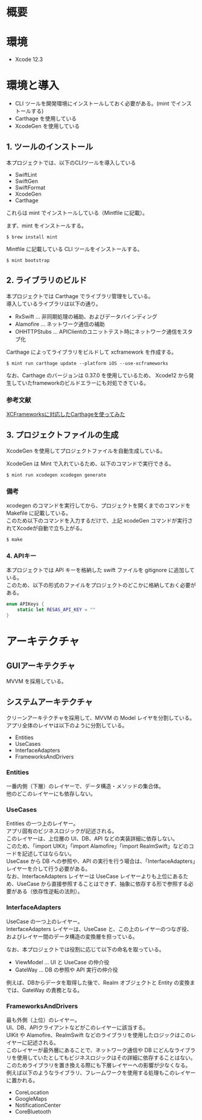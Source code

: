 # 概要

# 環境

* Xcode 12.3

# 環境と導入

* CLI ツールを開発環境にインストールしておく必要がある。(mint でインストールする)
* Carthage を使用している
* XcodeGen を使用している

## 1. ツールのインストール

本プロジェクトでは、以下のCLIツールを導入している<br>

* SwiftLint
* SwiftGen
* SwiftFormat
* XcodeGen
* Carthage

これらは mint でインストールしている（Mintfile に記載）。<br>


まず、mint をインストールする。

```
$ brew install mint
```

Mintfile に記載している CLI ツールをインストールする。

```
$ mint bootstrap
```


## 2. ライブラリのビルド

本プロジェクトでは Carthage でライブラリ管理をしている。<br>
導入しているライブラリは以下の通り。

* RxSwift      ... 非同期処理の補助、およびデータバインディング
* Alamofire    ... ネットワーク通信の補助
* OHHTTPStubs  ... APIClientのユニットテスト時にネットワーク通信をスタブ化

Carthage によってライブラリをビルドして xcframework を作成する。

```
$ mint run carthage update --platform iOS --use-xcframeworks
```

なお、Carthage のバージョンは 0.37.0 を使用しているため、
Xcode12 から発生していたframeworkのビルドエラーにも対処できている。<br>

### 参考文献
[XCFrameworksに対応したCarthageを使ってみた](https://laptrinhx.com/xcframeworksni-dui-yingshitacarthagewo-shittemita-2660437151/) <br>


## 3. プロジェクトファイルの生成

XcodeGen を使用してプロジェクトファイルを自動生成している。<br>

XcodeGen は Mint で入れているため、以下のコマンドで実行できる。<br>

```
$ mint run xcodegen xcodegen generate
```

### 備考

xcodegen のコマンドを実行してから、プロジェクトを開くまでのコマンドを Makefile に記載している。<br>
このため以下のコマンドを入力するだけで、上記 xcodeGen コマンドが実行されてXcodeが自動で立ち上がる。

```
$ make
```

### 4. APIキー

本プロジェクトでは API キーを格納した swift ファイルを gitignore に追加している。<br>
このため、以下の形式のファイルをプロジェクトのどこかに格納しておく必要がある。<br>

```swift
enum APIKeys {
    static let RESAS_API_KEY = ""
}
```


# アーキテクチャ
## GUIアーキテクチャ

MVVM を採用している。

## システムアーキテクチャ

クリーンアーキテクチャを採用して、MVVM の Model レイヤを分割している。<br>
アプリ全体のレイヤは以下のように分割している。

* Entities
* UseCases
* InterfaceAdapters
* FrameworksAndDrivers

### Entities
一番内側（下層）のレイヤーで、データ構造・メソッドの集合体。<br>
他のどこのレイヤーにも依存しない。<br>

### UseCases
Entities の一つ上のレイヤー。<br>
アプリ固有のビジネスロジックが記述される。<br>
このレイヤーは、上位層の UI、DB、API などの実装詳細に依存しない。<br>
このため、「import UIKit」「import Alamofire」「import RealmSwift」などのコードを記述してはならない。<br>
UseCase から DB への参照や、API の実行を行う場合は、「InterfaceAdapters」レイヤーを介して行う必要がある。<br>
なお、InterfaceAdapters レイヤーは UseCase レイヤーよりも上位にあるため、UseCase から直接参照することはできず、抽象に依存する形で参照する必要がある（依存性逆転の法則）。<br>

### InterfaceAdapters
UseCase の一つ上のレイヤー。<br>
InterfaceAdapters レイヤーは、UseCase と、この上のレイヤーのつなぎ役、およびレイヤー間のデータ構造の変換層を担っている。<br>

なお、本プロジェクトでは役割に応じて以下の命名を取っている。<br>

* ViewModel ... UI と UseCase の仲介役
* GateWay ... DB の参照や API 実行の仲介役

例えば、DBからデータを取得した後で、Realm オブジェクトと Entity の変換までは、GateWay の責務となる。<br>

### FrameworksAndDrivers
最も外側（上位）のレイヤー。<br>
UI、DB、APIクライアントなどがこのレイヤーに該当する。<br>
UIKit や Alamofire、RealmSwift などのライブラリを使用したロジックはこのレイヤーに記述される。<br>
このレイヤーが最外層にあることで、ネットワーク通信や DB にどんなライブラリを使用していたとしてもビジネスロジックはその詳細に依存することはない。<br>
このためライブラリを置き換える際にも下層レイヤーへの影響が少なくなる。<br>
例えば以下のようなライブラリ、フレームワークを使用する処理もこのレイヤーに置かれる。<br>

* CoreLocation
* GoogleMaps
* NotificationCenter
* CoreBluetooth
